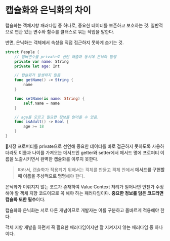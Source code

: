 # 캡슐화와 은닉화의 차이

캡슐화는 객체지향 패러다임 중 하나로, 중요한 데이터를 보존하고 보호하는 것. 일반적으로 연관 있는 변수와 함수를 클래스로 묶는 작업을 말한다.

반면, 은닉화는 객체에서 속성을 직접 접근하지 못하게 숨기는 것.

```swift
struct People {
	// 멤버변수를 private로 선언 해줌과 동시에 은닉화 발생
    private var name: String
    private let age: Int

	// 캡슐화가 발생하지 않음
	func getName() -> String {
		name
	}

	func setName(is name: String) {
		self.name = name
	}

	// age를 모르고 필요한 정보를 얻어올 수 있음.
	func isAdult() -> Bool {
		age >= 18
	}
}
```

저장 프로퍼티를 private으로 선언해 중요한 데이터를 바로 접근하지 못하도록 사용하더라도 이름과 나이를 가져오는 메서드인 getter와 setter에서 메서드 명에 프로퍼티 이름을 노출시키면서 완벽한 캡슐화를 이루지 못한다.

> 따라서, 캡슐화가 적용되기 위해서는 객체를 만들고 객체 안에서 **메서드를 구현할 때 이름을 추상적으로 명명**해야 한다.

은닉화가 이뤄지지 않는 코드가 존재하여 Value Context 처리가 일어나면 언젠가 수정해야 할 객체 지향 코드이므로 꼭 해야 하는 패러다임이다. **중요한 정보를 담은 코드라면 캡슐화 또한 필수**이다.

캡슐화와 은닉화는 서로 다른 개념이므로 개발자는 이를 구분하고 올바르게 적용해야 한다. 

객체 지향 개발을 하면서 꼭 필요한 패러다임이지만 잘 지켜지지 않는 패러다임 중 하나이다.
